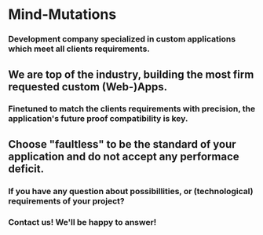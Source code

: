 # Mind-Mutations

### Development company specialized in custom applications which meet all clients requirements.

## We are top of the industry, building the most firm requested custom (Web-)Apps.
### Finetuned to match the clients requirements with precision, the application's future proof compatibility is key.


## Choose "faultless" to be the standard of your application and do not accept any performace deficit.



### If you have any question about possibillities, or (technological) requirements of your project? 
### Contact us! We'll be happy to answer! 
